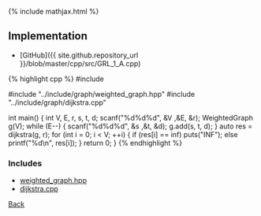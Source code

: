 {% include mathjax.html %}



## Implementation

- [GitHub]({{ site.github.repository_url }}/blob/master/cpp/src/GRL_1_A.cpp)

{% highlight cpp %}
#include <cstdio>

#include "../include/graph/weighted_graph.hpp"
#include "../include/graph/dijkstra.cpp"

int main() {
  int V, E, r, s, t, d;
  scanf("%d%d%d", &V ,&E, &r);
  WeightedGraph<int> g(V);
  while (E--) {
    scanf("%d%d%d", &s ,&t, &d);
    g.add(s, t, d);
  }
  auto res = dijkstra(g, r);
  for (int i = 0; i < V; ++i) {
    if (res[i] == inf<int>) puts("INF");
    else printf("%d\n", res[i]);
  }
  return 0;
}
{% endhighlight %}

### Includes

- [weighted_graph.hpp](../include/graph/weighted_graph)
- [dijkstra.cpp](../include/graph/dijkstra)

[Back](..)
